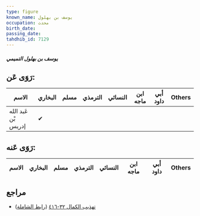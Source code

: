 ```yaml
---
type: figure
known_name: يوسف بن بهلول
occupation: محدث
birth_date:
passing_date:
tahdhib_id: 7129
---
```

##### يوسف بن بهلول التميمي

## رَوَى عَن:
| الاسم               | البخاري | مسلم | الترمذي | النسائي | ابن ماجه | أبي داود | Others |
| ------------------- | ------- | ---- | ------- | ------- | -------- | -------- | ------ |
| عَبد الله بْن إدريس | ✔       |      |         |         |          |          |        |
## رَوَى عَنه:
| الاسم | البخاري | مسلم | الترمذي | النسائي | ابن ماجه | أبي داود | Others |
| ----- | ------- | ---- | ------- | ------- | -------- | -------- | ------ |
## مراجع
- [تهذيب الكمال ٣٢-٤١٦](obsidian://open?vault=Tahdhib-al-Kamal&file=Figures/٧١٢٩-يوسف%20بن%20بهلول%20التميمي) ([رابط الشاملة](https://shamela.ws/book/3722/17530))